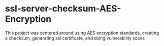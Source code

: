 # ssl-server-checksum-AES-Encryption
This project was centered around using AES encryption standards, creating a checksum, generating ssl certificate, and doing vulnerability scans
